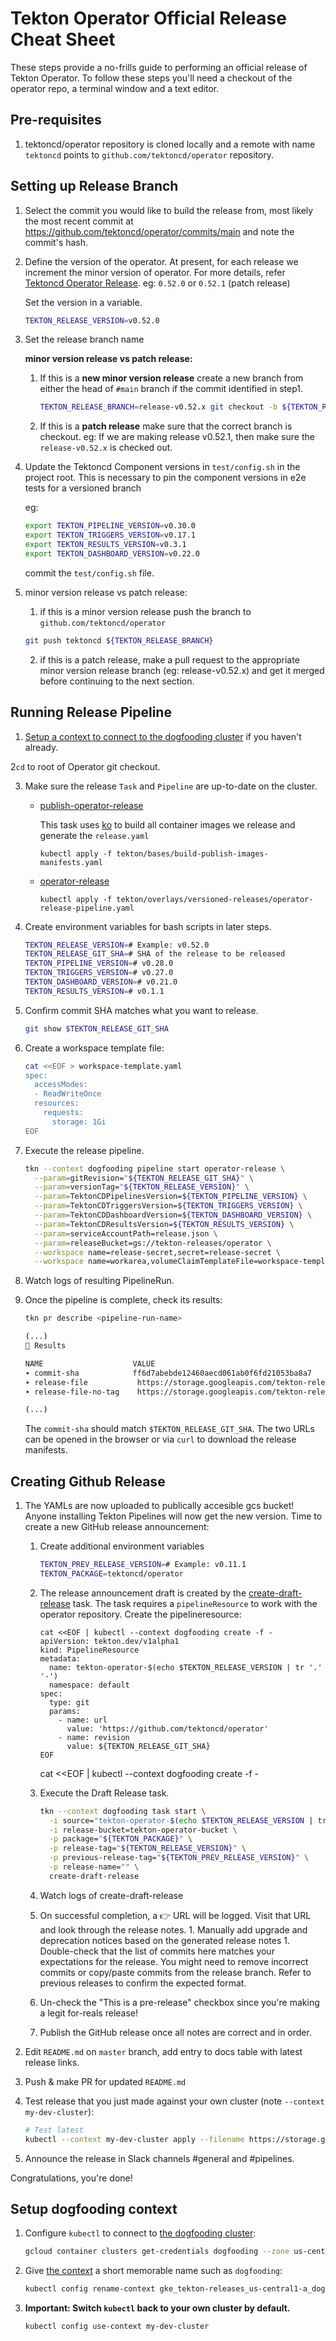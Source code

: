 # Tekton Operator Official Release Cheat Sheet

These steps provide a no-frills guide to performing an official release of Tekton Operator. To follow these steps you'll
need a checkout of the operator repo, a terminal window and a text editor.

## Pre-requisites

1. tektoncd/operator repository is cloned locally and a remote with name `tektoncd` points to
   `github.com/tektoncd/operator` repository.

## Setting up Release Branch

1. Select the commit you would like to build the release from, most likely the most recent commit
   at https://github.com/tektoncd/operator/commits/main
   and note the commit's hash.

2. Define the version of the operator. At present, for each release we increment the minor version of operator. For more
   details, refer [Tektoncd Operator Release](../docs/release/README.md). eg: `0.52.0` or `0.52.1` (patch release)

   Set the version in a variable.

    ```bash
    TEKTON_RELEASE_VERSION=v0.52.0
   ```

3. Set the release branch name

   **minor version release vs patch release:**
    1. If this is a **new minor version release** create a new branch from either the head of `#main` branch if the
       commit identified in step1.

       ```bash
       TEKTON_RELEASE_BRANCH=release-v0.52.x git checkout -b ${TEKTON_RELEASE_BRANCH}
       ```
    2. If this is a **patch release** make sure that the correct branch is checkout. eg: If we are making release
       v0.52.1, then make sure the `release-v0.52.x` is checked out.

5. Update the Tektoncd Component versions in `test/config.sh` in the project root. This is necessary to pin the
   component versions in e2e tests for a versioned branch

   eg:
     ```bash
     export TEKTON_PIPELINE_VERSION=v0.30.0
     export TEKTON_TRIGGERS_VERSION=v0.17.1
     export TEKTON_RESULTS_VERSION=v0.3.1
     export TEKTON_DASHBOARD_VERSION=v0.22.0
     ```

   commit the `test/config.sh` file.

4. minor version release vs patch release:
    1. if this is a minor version release push the branch to `github.com/tektoncd/operator`

    ```bash
    git push tektoncd ${TEKTON_RELEASE_BRANCH}
    ```

    2. if this is a patch release, make a pull request to the appropriate minor version release branch (eg:
       release-v0.52.x)
       and get it merged before continuing to the next section.

## Running Release Pipeline

1. [Setup a context to connect to the dogfooding cluster](#setup-dogfooding-context) if you haven't already.

2`cd` to root of Operator git checkout.

3. Make sure the release `Task` and `Pipeline` are up-to-date on the cluster.

    - [publish-operator-release](https://github.com/tektoncd/operator/blob/main/tekton/build-publish-images-manifests.yaml)

      This task uses [ko](https://github.com/google/ko) to build all container images we release and generate
      the `release.yaml`
      ```shell script
      kubectl apply -f tekton/bases/build-publish-images-manifests.yaml
      ```
    - [operator-release](https://github.com/tektoncd/operator/blob/main/tekton/operator-release-pipeline.yaml)
      ```shell script
      kubectl apply -f tekton/overlays/versioned-releases/operator-release-pipeline.yaml
      ```

4. Create environment variables for bash scripts in later steps.

    ```bash
    TEKTON_RELEASE_VERSION=# Example: v0.52.0
    TEKTON_RELEASE_GIT_SHA=# SHA of the release to be released
    TEKTON_PIPELINE_VERSION=# v0.28.0
    TEKTON_TRIGGERS_VERSION=# v0.27.0
    TEKTON_DASHBOARD_VERSION=# v0.21.0
    TEKTON_RESULTS_VERSION=# v0.1.1
    ```

5. Confirm commit SHA matches what you want to release.

    ```bash
    git show $TEKTON_RELEASE_GIT_SHA
    ```

6. Create a workspace template file:

   ```bash
   cat <<EOF > workspace-template.yaml
   spec:
     accessModes:
     - ReadWriteOnce
     resources:
       requests:
         storage: 1Gi
   EOF
   ```

7. Execute the release pipeline.

    ```bash
    tkn --context dogfooding pipeline start operator-release \
      --param=gitRevision="${TEKTON_RELEASE_GIT_SHA}" \
      --param=versionTag="${TEKTON_RELEASE_VERSION}" \
      --param=TektonCDPipelinesVersion=${TEKTON_PIPELINE_VERSION} \
      --param=TektonCDTriggersVersion=${TEKTON_TRIGGERS_VERSION} \
      --param=TektonCDDashboardVersion=${TEKTON_DASHBOARD_VERSION} \
      --param=TektonCDResultsVersion=${TEKTON_RESULTS_VERSION} \
      --param=serviceAccountPath=release.json \
      --param=releaseBucket=gs://tekton-releases/operator \
      --workspace name=release-secret,secret=release-secret \
      --workspace name=workarea,volumeClaimTemplateFile=workspace-template.yaml
    ```

8. Watch logs of resulting PipelineRun.

9. Once the pipeline is complete, check its results:

   ```bash
   tkn pr describe <pipeline-run-name>

   (...)
   📝 Results

   NAME                    VALUE
   ∙ commit-sha            ff6d7abebde12460aecd061ab0f6fd21053ba8a7
   ∙ release-file           https://storage.googleapis.com/tekton-releases/operator/previous/v20210223-xyzxyz/release.yaml
   ∙ release-file-no-tag    https://storage.googleapis.com/tekton-releases/operator/previous/v20210223-xyzxyz/release.notag.yaml

   (...)
   ```

   The `commit-sha` should match `$TEKTON_RELEASE_GIT_SHA`. The two URLs can be opened in the browser or via `curl` to
   download the release manifests.

## Creating Github Release

1. The YAMLs are now uploaded to publically accesible gcs bucket! Anyone installing Tekton Pipelines will now get the
   new version. Time to create a new GitHub release announcement:

    1. Create additional environment variables

        ```bash
        TEKTON_PREV_RELEASE_VERSION=# Example: v0.11.1
        TEKTON_PACKAGE=tektoncd/operator
        ```

    1. The release announcement draft is created by
       the [create-draft-release](https://github.com/tektoncd/plumbing/blob/main/tekton/resources/release/base/github_release.yaml)
       task. The task requires a `pipelineResource` to work with the operator repository. Create the pipelineresource:
       ```shell script
       cat <<EOF | kubectl --context dogfooding create -f -
       apiVersion: tekton.dev/v1alpha1
       kind: PipelineResource
       metadata:
         name: tekton-operator-$(echo $TEKTON_RELEASE_VERSION | tr '.' '-')
         namespace: default
       spec:
         type: git
         params:
           - name: url
             value: 'https://github.com/tektoncd/operator'
           - name: revision
             value: ${TEKTON_RELEASE_GIT_SHA}
       EOF
       ```
       cat <<EOF | kubectl --context dogfooding create -f -

    1. Execute the Draft Release task.

        ```bash
        tkn --context dogfooding task start \
          -i source="tekton-operator-$(echo $TEKTON_RELEASE_VERSION | tr '.' '-')" \
          -i release-bucket=tekton-operator-bucket \
          -p package="${TEKTON_PACKAGE}" \
          -p release-tag="${TEKTON_RELEASE_VERSION}" \
          -p previous-release-tag="${TEKTON_PREV_RELEASE_VERSION}" \
          -p release-name="" \
          create-draft-release
        ```

    1. Watch logs of create-draft-release

    1. On successful completion, a 👉 URL will be logged. Visit that URL and look through the release notes. 1. Manually
       add upgrade and deprecation notices based on the generated release notes 1. Double-check that the list of commits
       here matches your expectations for the release. You might need to remove incorrect commits or copy/paste commits
       from the release branch. Refer to previous releases to confirm the expected format.

    1. Un-check the "This is a pre-release" checkbox since you're making a legit for-reals release!

    1. Publish the GitHub release once all notes are correct and in order.

2. Edit `README.md` on `master` branch, add entry to docs table with latest release links.

3. Push & make PR for updated `README.md`

4. Test release that you just made against your own cluster (note `--context my-dev-cluster`):

    ```bash
    # Test latest
    kubectl --context my-dev-cluster apply --filename https://storage.googleapis.com/tekton-releases/pipeline/latest/release.yaml
    ```

5. Announce the release in Slack channels #general and #pipelines.

Congratulations, you're done!

## Setup dogfooding context

1. Configure `kubectl` to connect to
   [the dogfooding cluster](https://github.com/tektoncd/plumbing/blob/master/docs/dogfooding.md):

    ```bash
    gcloud container clusters get-credentials dogfooding --zone us-central1-a --project tekton-releases
    ```

1. Give [the context](https://kubernetes.io/docs/tasks/access-application-cluster/configure-access-multiple-clusters/)
   a short memorable name such as `dogfooding`:

   ```bash
   kubectl config rename-context gke_tekton-releases_us-central1-a_dogfooding dogfooding
   ```

1. **Important: Switch `kubectl` back to your own cluster by default.**

    ```bash
    kubectl config use-context my-dev-cluster
    ```
